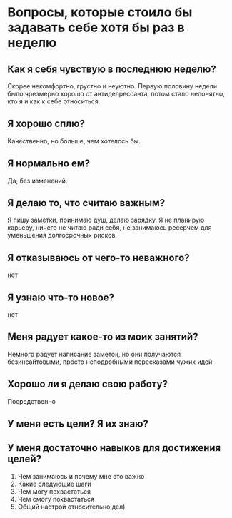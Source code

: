 # Вопросы, которые стоило бы задавать себе хотя бы раз в неделю

## Как я себя чувствую в последнюю неделю?
Скорее некомфортно, грустно и неуютно. Первую половину недели было чрезмерно хорошо от антидепрессанта, потом стало непонятно, кто я и как к себе относиться.

## Я хорошо сплю?
Качественно, но больше, чем хотелось бы.

## Я нормально ем?
Да, без изменений.

## Я делаю то, что считаю важным?
Я пишу заметки, принимаю душ, делаю зарядку. Я не планирую карьеру, ничего не читаю ради себя, не занимаюсь ресерчем для уменьшения долгосрочных рисков.

## Я отказываюсь от чего-то неважного?
нет
## Я узнаю что-то новое?
нет
## Меня радует какое-то из моих занятий?
Немного радует написание заметок, но они получаются безинсайтовыми, просто неподробными пересказами чужих идей.
## Хорошо ли я делаю свою работу?
Посредственно
## У меня есть цели? Я их знаю?

## У меня достаточно навыков для достижения целей?

1. Чем занимаюсь и почему мне это важно 
2. Какие следующие шаги 
3. Чем могу похвастаться 
4. Чем смогу похвастаться 
5. Общий настрой относительно дел) 